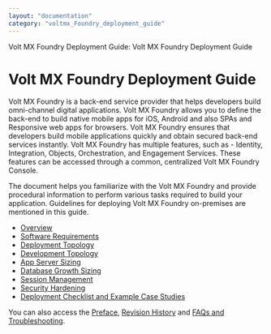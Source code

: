 ```yaml
---
layout: "documentation"
category: "voltmx_Foundry_deployment_guide"
---
```


Volt MX Foundry Deployment Guide: Volt MX Foundry Deployment Guide

# Volt MX Foundry Deployment Guide

Volt MX Foundry is a back-end service provider that helps developers build omni-channel digital applications. Volt MX Foundry allows you to define the back-end to build native mobile apps for iOS, Android and also SPAs and Responsive web apps for browsers. Volt MX Foundry ensures that developers build mobile applications quickly and obtain secured back-end services instantly. Volt MX Foundry has multiple features, such as - Identity, Integration, Objects, Orchestration, and Engagement Services. These features can be accessed through a common, centralized Volt MX Foundry Console.

The document helps you familiarize with the Volt MX Foundry and provide procedural information to perform various tasks required to build your application. Guidelines for deploying Volt MX Foundry on-premises are mentioned in this guide.

- [Overview](Deployment.html#deployment-guide)
- [Software Requirements](Deployment.html#software-requirements)
- [Deployment Topology](Deployment.html#deployment-topology)
- [Development Topology](Deployment.html#development-topology)
- [App Server Sizing](Deployment.html#app-server-sizing)
- [Database Growth Sizing](Deployment.html#database-growth-sizing)
- [Session Management](Deployment.html#session-management)
- [Security Hardening](Hardening_Guide.html)
- [Deployment Checklist and Example Case Studies](Deployment_Checklist.html)

You can also access the [Preface](Preface.html), [Revision History](voltmx_Foundry_deployment_guide.html) and [FAQs and Troubleshooting](FAQs.html).
